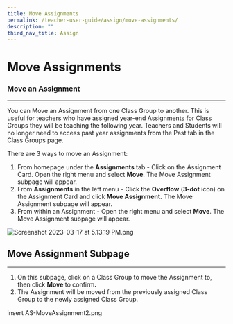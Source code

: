```yaml
---
title: Move Assignments
permalink: /teacher-user-guide/assign/move-assignments/
description: ""
third_nav_title: Assign
---
```

<h1 id="move-assignments">Move Assignments</h1>
<h3 id="move-an-assignment">Move an Assignment</h3>
<hr>
<p>You can Move an Assignment from one Class Group to another. This is useful for teachers who have assigned year-end Assignments for Class Groups they will be teaching the following year. Teachers and Students will no longer need to access past year assignments from the Past tab in the Class Groups page.</p>
<p>There are 3 ways to move an Assignment:</p>
<ol>
<li>From homepage under the <strong>Assignments</strong> tab - Click on the Assignment Card. Open the right menu and select <strong>Move</strong>. The Move Assignment subpage will appear.</li>
<li>From <strong>Assignments</strong> in the left menu - Click the <strong>Overflow</strong> (<strong>3-dot</strong> icon) on the Assignment Card and click <strong>Move Assignment.</strong> The Move Assignment subpage will appear.</li>
<li>From within an Assignment - Open the right menu and select <strong>Move</strong>. The Move Assignment subpage will appear.</li>
</ol>
<p><img alt="Screenshot 2023-03-17 at 5.13.19 PM.png" src="https://s3-us-west-2.amazonaws.com/secure.notion-static.com/f3b8d9ef-fa9d-4ba8-9802-644f53f3332b/Screenshot_2023-03-17_at_5.13.19_PM.png"></p>
<h2 id="move-assignment-subpage-">Move Assignment Subpage</h2>
<hr>
<ol>
<li>On this subpage, click on a Class Group to move the Assignment to, then click <strong>Move</strong> to confirm<strong>.</strong> </li>
<li>The Assignment will be moved from the previously assigned Class Group to the newly assigned Class Group.</li>
</ol>
insert AS-MoveAssignment2.png